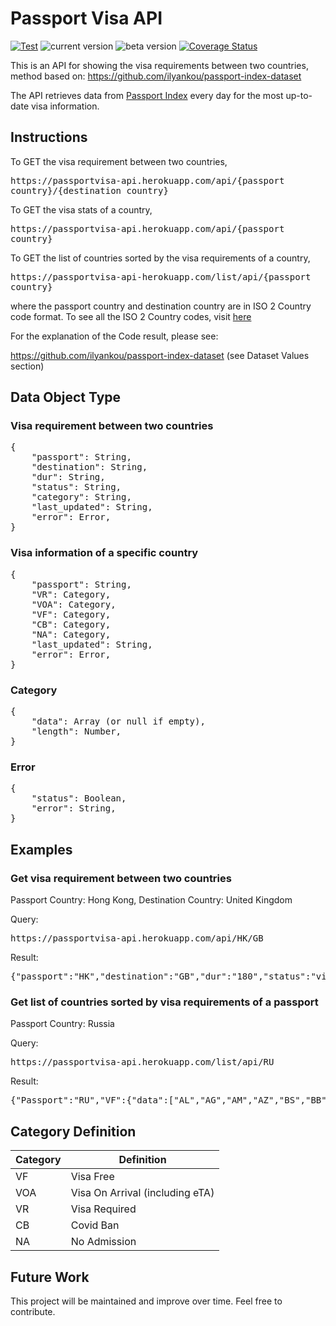 # Passport Visa API

[![Test](https://github.com/nickypangers/passport-visa-api/actions/workflows/test.yaml/badge.svg)](https://github.com/nickypangers/passport-visa-api/actions/workflows/test.yaml)
![current version](https://img.shields.io/badge/current%20version-1.0.0-green)
![beta version](https://img.shields.io/badge/beta%20version-1.1.0-green)
[![Coverage Status](https://coveralls.io/repos/github/nickypangers/passport-visa-api/badge.svg?branch=master)](https://coveralls.io/github/nickypangers/passport-visa-api?branch=master)

This is an API for showing the visa requirements between two countries, method based on: https://github.com/ilyankou/passport-index-dataset

The API retrieves data from [Passport Index](https://www.passportindex.org/) every day for the most up-to-date visa information.

## Instructions

To GET the visa requirement between two countries, <pre>https<nolink>://passportvisa-api.herokuapp.com/api/{passport country}/{destination country}</pre>

To GET the visa stats of a country, <pre>https<nolink>://passportvisa-api.herokuapp.com/api/{passport country}</pre>

To GET the list of countries sorted by the visa requirements of a country, <pre>https<nolink>://passportvisa-api-herokuapp.com/list/api/{passport country}</pre>

where the passport country and destination country are in ISO 2 Country code format. To see all the ISO 2 Country codes, visit [here](https://en.wikipedia.org/wiki/ISO_3166-1_alpha-2)

For the explanation of the Code result, please see:

https://github.com/ilyankou/passport-index-dataset (see Dataset Values section)

## Data Object Type

### Visa requirement between two countries

<pre>
{
    "passport": String,
    "destination": String,
    "dur": String,
    "status": String,
    "category": String,
    "last_updated": String,
    "error": Error,
}
</pre>

### Visa information of a specific country

<pre>
{
    "passport": String,
    "VR": Category,
    "VOA": Category,
    "VF": Category,
    "CB": Category,
    "NA": Category,
    "last_updated": String,
    "error": Error,
}
</pre>

### Category

<pre>
{
    "data": Array (or null if empty),
    "length": Number,
}
</pre>

### Error

<pre>
{
    "status": Boolean,
    "error": String,
}
</pre>

## Examples

### Get visa requirement between two countries

Passport Country: Hong Kong, Destination Country: United Kingdom

Query:

<pre>https<nolink>://passportvisa-api.herokuapp.com/api/HK/GB</pre>

Result:

<pre>{"passport":"HK","destination":"GB","dur":"180","status":"visa-free","category":"VF","last_updated":"Wed, 08 Sep 2021 17:37:25 GMT","error":{"status":false,"error":""}}</pre>

### Get list of countries sorted by visa requirements of a passport

Passport Country: Russia

Query:

<pre>https<nolink>://passportvisa-api.herokuapp.com/list/api/RU</pre>

Result:

<pre>{"Passport":"RU","VF":{"data":["AL","AG","AM","AZ","BS","BB","BY","BO","BA","BW","BR","CV","CO","CR","CU","DM","DO","EC","SV","SZ","GM","GE","GD","GT","GY","HT","HN","HK","KZ","KG","MV","MU","MD","MN","ME","MA","NA","NI","MK","PW","PS","PA","PY","PE","QA","KN","LC","WS","ST","RS","ZA","VC","SR","TJ","TH","TT","TN","TR","UA","AE","UY","UZ","VE"],"length":63},"VOA":{"data":["AO","BH","KM","CI","EG","GA","GN","GW","IR","IQ","JM","JO","KE","LB","LS","MG","MW","MR","MX","MZ","NR","NG","OM","RW","SN","SC","SL","SO","LK","TL","TG","TO","TV","ZM","ZW"],"length":35},"VR":{"data":["AF","DZ","AD","AT","BZ","BJ","BT","BG","BF","BI","CF","TD","CN","CG","CD","HR","DJ","GQ","ER","EE","ET","FI","FR","DE","GH","IS","IE","KI","XK","LV","LR","LY","LI","LT","ML","MC","NL","NE","KP","NO","PK","RO","SK","SI","SS","ES","SD","CH","SY","TZ","TM","UG","GB","US","VU","YE"],"length":56},"CB":{"data":["AR","AU","BD","BE","BN","KH","CM","CA","CL","CY","CZ","DK","FJ","GR","HU","IN","ID","IL","IT","JP","KW","LA","LU","MO","MY","MT","MH","FM","MM","NP","NZ","PG","PH","PL","PT","SM","SA","SG","SB","KR","SE","TW","VA","VN"],"length":44},"NA":{"data":null,"length":0},"last_updated":"Thu, 09 Sep 2021 06:49:28 GMT","error":{"status":false,"error":""}}</pre>

## Category Definition

| Category | Definition                      |
| -------- | ------------------------------- |
| VF       | Visa Free                       |
| VOA      | Visa On Arrival (including eTA) |
| VR       | Visa Required                   |
| CB       | Covid Ban                       |
| NA       | No Admission                    |

## Future Work

This project will be maintained and improve over time. Feel free to contribute.

